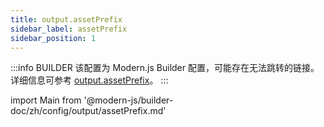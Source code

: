 ```yaml
---
title: output.assetPrefix
sidebar_label: assetPrefix
sidebar_position: 1
---
```


:::info BUILDER
该配置为 Modern.js Builder 配置，可能存在无法跳转的链接。详细信息可参考 [output.assetPrefix](https://modernjs.dev/builder/zh/api/config-output.html#output-assetprefix)。
:::

import Main from '@modern-js/builder-doc/zh/config/output/assetPrefix.md'

<Main />
